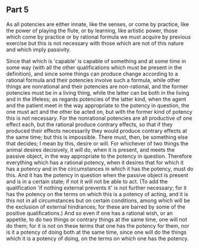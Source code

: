 ## Part 5

As all potencies are either innate, like the senses, or come by practice, like the power of playing the flute, or by learning, like artistic power, those which come by practice or by rational formula we must acquire by previous exercise but this is not necessary with those which are not of this nature and which imply passivity.

Since that which is 'capable' is capable of something and at some time in some way (with all the other qualifications which must be present in the definition), and since some things can produce change according to a rational formula and their potencies involve such a formula, while other things are nonrational and their potencies are non-rational, and the former potencies must be in a living thing, while the latter can be both in the living and in the lifeless; as regards potencies of the latter kind, when the agent and the patient meet in the way appropriate to the potency in question, the one must act and the other be acted on, but with the former kind of potency this is not necessary.
For the nonrational potencies are all productive of one effect each, but the rational produce contrary effects, so that if they produced their effects necessarily they would produce contrary effects at the same time; but this is impossible.
There must, then, be something else that decides; I mean by this, desire or will.
For whichever of two things the animal desires decisively, it will do, when it is present, and meets the passive object, in the way appropriate to the potency in question.
Therefore everything which has a rational potency, when it desires that for which it has a potency and in the circumstances in which it has the potency, must do this.
And it has the potency in question when the passive object is present and is in a certain state; if not it will not be able to act.
(To add the qualification 'if nothing external prevents it' is not further necessary; for it has the potency on the terms on which this is a potency of acting, and it is this not in all circumstances but on certain conditions, among which will be the exclusion of external hindrances; for these are barred by some of the positive qualifications.)
And so even if one has a rational wish, or an appetite, to do two things or contrary things at the same time, one will not do them; for it is not on these terms that one has the potency for them, nor is it a potency of doing both at the same time, since one will do the things which it is a potency of doing, on the terms on which one has the potency.

